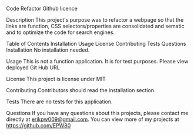 Code Refactor
Github licence

Description
This project's purpose was to refactor a webpage so that the links are function, CSS selectors/properties are consolidated and sematic and to optimize the code for search engines.

Table of Contents
Installation
Usage
License
Contributing
Tests
Questions
Installation
No installation needed.

Usage
This is not a function application. It is for test purposes.
Please view deployed Git Hub URL  

License
This project is license under MIT

Contributing
Contributors should read the installation section.

Tests
There are no tests for this application.

Questions
If you have any questions about this projects, please contact me directly at erikpw009@gmail.com. You can view more of my projects at https://github.com/EPW80
